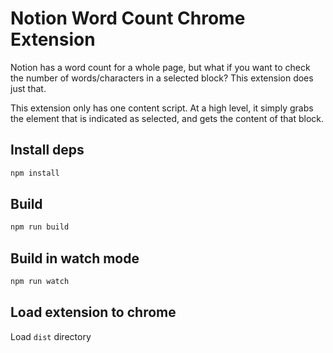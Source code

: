 # Notion Word Count Chrome Extension

Notion has a word count for a whole page, but what if you want to check the number of words/characters in a selected block? This extension does just that.

This extension only has one content script. At a high level, it simply grabs the element that is indicated as selected, and gets the content of that block.

## Install deps

```bash
npm install
```


## Build

```bash
npm run build
```

## Build in watch mode

```bash
npm run watch
```


## Load extension to chrome

Load `dist` directory
